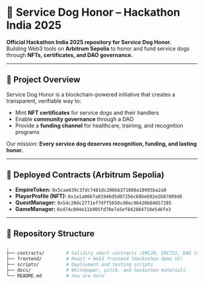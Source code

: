 # 🐾 Service Dog Honor – Hackathon India 2025

**Official Hackathon India 2025 repository for Service Dog Honor.**  
Building Web3 tools on **Arbitrum Sepolia** to honor and fund service dogs through **NFTs, certificates, and DAO governance.**

---

## 🚀 Project Overview
Service Dog Honor is a blockchain-powered initiative that creates a transparent, verifiable way to:
- Mint **NFT certificates** for service dogs and their handlers
- Enable **community governance** through a DAO
- Provide a **funding channel** for healthcare, training, and recognition programs

Our mission: **Every service dog deserves recognition, funding, and lasting honor.**

---

## 🔗 Deployed Contracts (Arbitrum Sepolia)
- **EmpireToken:** `0x5cae639c37dc7481dc206bb371806a18993ba2a0`
- **PlayerProfile (NFT):** `0x1a1a0667a01946d5d07256c68beb92e2b87809d8`
- **QuestManager:** `0x54c20dc2771ef7dff5650cd8ec96420b84657285`
- **GameManager:** `0xd74c004e11b905fd78e7a5ef842884718e546fe3`

---

## 📂 Repository Structure
```bash
.
├── contracts/        # Solidity smart contracts (ERC20, ERC721, DAO logic)
├── frontend/         # React + Web3 frontend (Hackathon demo UI)
├── scripts/          # Deployment and testing scripts
├── docs/             # Whitepaper, pitch, and hackathon materials
└── README.md         # You are here
